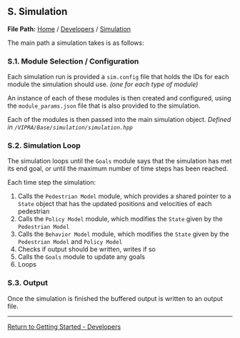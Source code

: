 ## S. Simulation

**File Path:** [Home](../MainPage.md) / [Developers](Developers.md) / [Simulation](Simulation.md)

The main path a simulation takes is as follows:

### S.1. Module Selection / Configuration

Each simulation run is provided a `sim.config` file that holds the IDs for each module the simulation should use. *(one for each type of module)*

An instance of each of these modules is then created and configured, using the `module_params.json` file that is also provided to the simulation.

Each of the modules is then passed into the main simulation object. *Defined in `/VIPRA/Base/simulation/simulation.hpp`*

### S.2. Simulation Loop

The simulation loops until the `Goals` module says that the simulation has met its end goal, or until the maximum number of time steps has been reached.

Each time step the simulation:

1. Calls the `Pedestrian Model` module, which provides a shared pointer to a `State` object that has the updated positions and velocities of each pedestrian
2. Calls the `Policy Model` module, which modifies the `State` given by the `Pedestrian Model`
3. Calls the `Behavior Model` module, which modifies the `State` given by the `Pedestrian Model` and `Policy Model`
4. Checks if output should be written, writes if so
5. Calls the `Goals` module to update any goals
6. Loops

### S.3. Output

Once the simulation is finished the buffered output is written to an output file.


---

[Return to Getting Started - Developers](Developers.md)